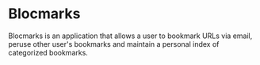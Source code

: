 <h1>Blocmarks</h1>
Blocmarks is an application that allows a user to bookmark URLs via email, peruse other user's bookmarks and maintain a personal index of categorized bookmarks.
